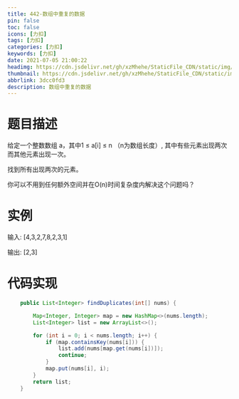 ```yaml
---
title: 442-数组中重复的数据
pin: false
toc: false
icons: [力扣]
tags: [力扣]
categories: [力扣]
keywords: [力扣]
date: 2021-07-05 21:00:22
headimg: https://cdn.jsdelivr.net/gh/xzMhehe/StaticFile_CDN/static/img/20210706072857.png
thumbnail: https://cdn.jsdelivr.net/gh/xzMhehe/StaticFile_CDN/static/img/20210706072857.png
abbrlink: 3dcc0fd3
description: 数组中重复的数据
---
```


# 题目描述
给定一个整数数组 a，其中1 ≤ a[i] ≤ n （n为数组长度）, 其中有些元素出现两次而其他元素出现一次。

找到所有出现两次的元素。

你可以不用到任何额外空间并在O(n)时间复杂度内解决这个问题吗？


# 实例
输入:
[4,3,2,7,8,2,3,1]

输出:
[2,3]



# 代码实现

```java
    public List<Integer> findDuplicates(int[] nums) {

        Map<Integer, Integer> map = new HashMap<>(nums.length);
        List<Integer> list = new ArrayList<>();

        for (int i = 0; i < nums.length; i++) {
            if (map.containsKey(nums[i])) {
                list.add(nums[map.get(nums[i])]);
                continue;
            }
            map.put(nums[i], i);
        }
        return list;
    }
```
